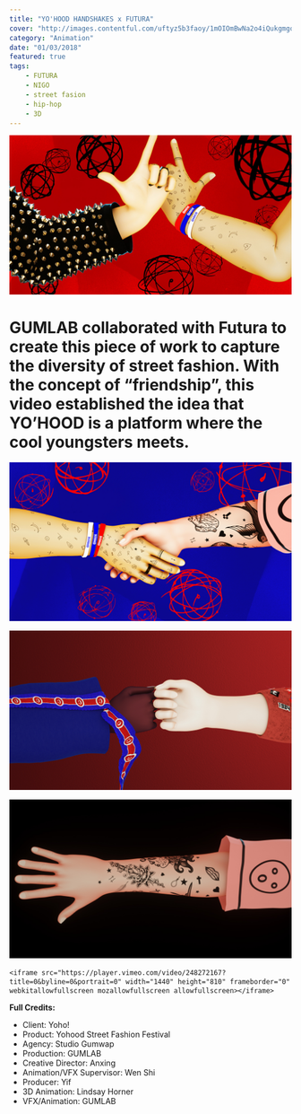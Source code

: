 ```yaml
---
title: "YO'HOOD HANDSHAKES x FUTURA"
cover: "http://images.contentful.com/uftyz5b3faoy/1mOIOmBwNa2o4iQukgmgoA/75202a71efece6a6762fc2b4439fe95b/BaillatSite_HeroImage_Template2.jpg"
category: "Animation"
date: "01/03/2018"
featured: true
tags:
    - FUTURA
    - NIGO
    - street fasion
    - hip-hop
    - 3D
---
```


![](./assets/Yohood_highres.00_00_18_01.Still006.jpg)

# GUMLAB collaborated with Futura to create this piece of work to capture the diversity of street fashion. With the concept of “friendship”, this video established the idea that YO’HOOD is a platform where the cool youngsters meets.

![](./assets/Yohood_highres.00_00_15_16.Still005.jpg)

![](./assets/Yohood_highres.00_00_11_18.Still003.jpg)

![](./assets/HandStylesHAND_C-still-r1_0005.jpg)

```no-highlight
<iframe src="https://player.vimeo.com/video/248272167?title=0&byline=0&portrait=0" width="1440" height="810" frameborder="0" webkitallowfullscreen mozallowfullscreen allowfullscreen></iframe>
```

**Full Credits:**

- Client: Yoho! 
- Product: Yohood Street Fashion Festival
- Agency: Studio Gumwap 
- Production: GUMLAB
- Creative Director: Anxing 
- Animation/VFX Supervisor: Wen Shi 
- Producer: Yif
- 3D Animation: Lindsay Horner
- VFX/Animation: GUMLAB

